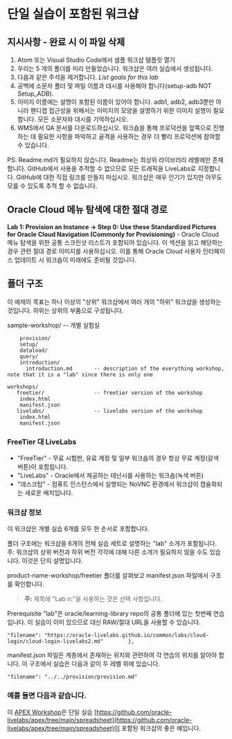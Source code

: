 # 단일 실습이 포함된 워크샵

## 지시사항 - 완료 시 이 파일 삭제

1.  Atom 또는 Visual Studio Code에서 샘플 워크샵 템플릿 열기
2.  우리는 5 개의 폴더를 미리 만들었습니다. 워크샵은 여러 실습에서 생성됩니다.
3.  다음과 같은 주석을 제거합니다. _List goals for this lab_
4.  공백에 소문자 폴더 및 파일 이름과 대시를 사용해야 합니다(setup-adb NOT Setup\_ADB).
5.  이미지 이름에는 설명이 포함된 이름이 있어야 합니다. adb1, adb2, adb3뿐만 아니라 핸디캡 접근성을 위해서는 이미지의 모양을 설명하기 위한 이미지 설명이 필요합니다. 모든 소문자와 대시를 기억하십시오.
6.  WMS에서 QA 문서를 다운로드하십시오. 워크숍을 통해 프로덕션을 앞쪽으로 진행하는 데 필요한 사항을 파악하고 골격을 사용하는 경우 더 빨리 프로덕션에 참여할 수 있습니다.

PS: Readme.md가 필요하지 않습니다. Readme는 최상위 라이브러리 레벨에만 존재합니다. GitHub에서 사용을 추적할 수 없으므로 모든 트래픽을 LiveLabs로 지정합니다. GitHub에 대한 직접 링크를 만들지 마십시오. 워크샵은 매우 인기가 있지만 아무도 모를 수 있도록 추적 할 수 없습니다.

## Oracle Cloud 메뉴 탐색에 대한 절대 경로

**Lab 1: Provision an Instance -> Step 0: Use these Standardized Pictures for Oracle Cloud Navigation (Commonly for Provisioning)** - Oracle Cloud 메뉴 탐색을 위한 공통 스크린샷 리스트가 포함되어 있습니다. 이 섹션을 읽고 해당하는 경우 관련 절대 경로 이미지를 사용하십시오. 이를 통해 Oracle Cloud 사용자 인터페이스 업데이트 시 워크숍이 미래에도 준비될 것입니다.

## 폴더 구조

이 예제의 목표는 하나 이상의 "상위" 워크샵에서 여러 개의 "하위" 워크샵을 생성하는 것입니다. 하위는 상위의 부품으로 구성됩니다.

sample-workshop/ -- 개별 실험실

        provision/
        setup/
        dataload/
        query/
        introduction/
          introduction.md       -- description of the everything workshop, note that it is a "lab" since there is only one
    
    workshops/
       freetier/                -- freetier version of the workshop
        index.html
        manifest.json
       livelabs/                -- livelabs version of the workshop
        index.html
        manifest.json
    

### FreeTier 대 LiveLabs

*   "FreeTier" - 무료 시험판, 유료 계정 및 일부 워크숍의 경우 항상 무료 계정(갈색 버튼)이 포함됩니다.
*   "LiveLabs" - Oracle에서 제공하는 테넌시를 사용하는 워크숍(녹색 버튼)
*   "데스크탑" - 컴퓨트 인스턴스에서 실행되는 NoVNC 환경에서 워크샵이 캡슐화되는 새로운 배치입니다.

### 워크샵 정보

이 워크샵은 개별 실습 6개를 모두 한 순서로 포함합니다.

폴더 구조에는 워크샵을 6개의 전체 실습 세트로 설명하는 "lab" 소개가 포함됩니다. 주: 워크샵의 상위 버전과 하위 버전 각각에 대해 다른 소개가 필요하지 않을 수도 있습니다. 이것은 단지 설명입니다.

product-name-workshop/freetier 폴더를 살펴보고 manifest.json 파일에서 구조를 확인합니다.

> **주:** 제목에 "Lab n:"을 사용하는 것은 선택 사항입니다.

Prerequisite "lab"은 oracle/learning-library repo의 공통 폴더에 있는 첫번째 연습입니다. 이 실습이 이미 있으므로 대신 RAW/절대 URL을 사용할 수 있습니다.

    "filename": "https://oracle-livelabs.github.io/common/labs/cloud-login/cloud-login-livelabs2.md"        },
    

manifest.json 파일은 계층에서 존재하는 위치와 관련하여 각 연습의 위치를 알아야 합니다. 이 구조에서 실습은 다음과 같이 두 레벨 위에 있습니다.

    "filename": "../../provision/provision.md"
    

### 예를 들면 다음과 같습니다.

이 [APEX Workshop](https://oracle.github.io/learning-library/developer-library/apex/spreadsheet/workshops/freetier/)은 단일 실습 [https://github.com/oracle-livelabs/apex/tree/main/spreadsheet](https://github.com/oracle-livelabs/apex/tree/main/spreadsheet)이 포함된 워크샵의 좋은 예입니다.